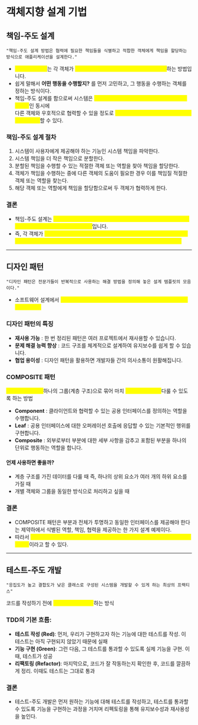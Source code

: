 # 객체지향 설계 기법

## 책임-주도 설계
```
"책임-주도 설계 방법은 협력에 필요한 책임들을 식별하고 적합한 객체에게 책임을 할당하는 방식으로 애플리케이션을 설계한다."
```
  - <mark style="color:yellow;">**책임-주도 설계**</mark>는 각 객체가 <mark style="color:yellow;">**자신의 역할과 책임을 명확하게 갖도록 설계**</mark>하는 방법입니다.
  - 쉽게 말해서 **어떤 행동을 수행할지?** 를 먼저 고민하고, 그 행동을 수행하는 객체를 정하는 방식이다.
  - 책임-주도 설계를 함으로써 시스템은 <mark style="color:yellow;">**스스로 자신을 책임질 수 있을 정도로 충분히 자율적**</mark>인 동시에 </br> 다른 객체와 우호적으로 협력할 수 있을 정도로 <mark style="color:yellow;">**충분히 협조적인 객체들로 이뤄진 생태계를 구성**</mark>할 수 있다.

### 책임-주도 설계 절차
1. 시스템이 사용자에게 제공해야 하는 기능인 시스템 책임을 파악한다.
2. 시스템 책임을 더 작은 책임으로 분할한다.
3. 분할된 책임을 수행할 수 있는 적절한 객체 또는 역할을 찾아 책임을 할당한다.
4. 객체가 책임을 수행하는 중에 다른 객체의 도움이 필요한 경우 이를 책임질 적절한 객체 또는 역할을 찾는다.
5. 해당 객체 또는 역할에게 책임을 할당함으로써 두 객체가 협력하게 한다.

### 결론
- 책임-주도 설계는 <mark style="color:yellow;">**객체가 수행해야 할 책임을 먼저 결정한 후, 해당 책임을 수행하는 데 필요한 협력 관계를 설계하는 방식**</mark>입니다.
- 즉, 각 객체가 <mark style="color:yellow;">**"무엇을 해야 하는가?"를 중심으로 역할을 정하고, 필요한 정보를 제공해줄 다른 객체(협력자)에게 적절히 책임을 위임하는 구조를 만드는 것이 핵심**</mark>

--- 

## 디자인 패턴
```
"디자인 패턴은 전문가들이 반복적으로 사용하는 해결 방법을 정의해 놓은 설계 템플릿의 모음이다."
```
- 소프트웨어 설계에서 <mark style="color:yellow;">**자주 발생하는 문제들을 해결하기 위해 정형화된 재사용 가능한 설계 방법**</mark>

### 디자인 패턴의 특징
- **재사용 가능** : 한 번 정리된 패턴은 여러 프로젝트에서 재사용할 수 있습니다.
- **문제 해결 능력 향상** : 코드 구조를 체계적으로 설계하여 유지보수를 쉽게 할 수 있습니다.
- **협업 용이성** : 디자인 패턴을 활용하면 개발자들 간의 의사소통이 원활해집니다.

### COMPOSITE 패턴
<mark style="color:yellow;">**여러 개의 객체를** </mark> 하나의 그룹(계층 구조)으로 묶어 마치 <mark style="color:yellow;">**하나의 객체처럼** </mark> 다룰 수 있도록 하는 방법

- **Component** : 클라이언트와 협력할 수 있는 공용 인터페이스를 정의하는 역할을 수행합니다.
- **Leaf** : 공용 인터페이스에 대한 오퍼레이션 호출에 응답할 수 있는 기본적인 행위를 구현합니다.
- **Composite** : 외부로부터 부분에 대한 세부 사항을 감추고 포함된 부분을 하나의 단위로 행동하는 역할을 합니다.

#### 언제 사용하면 좋을까?
- 계층 구조를 가진 데이터를 다룰 때 즉, 하나의 상위 요소가 여러 개의 하위 요소를 가질 때
- 개별 객체와 그룹을 동일한 방식으로 처리하고 싶을 때

### 결론
- COMPOSITE 패턴은 부분과 전체가 투명하고 동일한 인터페이스를 제공해야 한다는 제약하에서 식별된 역할, 책임, 협력을 제공하는 한 가지 설계 예제이다.
- 따라서 <mark style="color:yellow;">**디자인 패턴은 유사한 상황에서 반복적으로 적용할 수 있는 책임-주도 설계의 결과물**</mark>이라고 할 수 있다.

---

## 테스트-주도 개발
```
"응집도가 높고 결합도가 낮은 클래스로 구성된 시스템을 개발할 수 있게 하는 최상의 프랙티스"
```
코드를 작성하기 전에 <mark style="color:yellow;">**먼저 테스트를 작성**</mark>하는 방식

### TDD의 기본 흐름:
- **테스트 작성 (Red)**: 먼저, 우리가 구현하고자 하는 기능에 대한 테스트를 작성. 이 테스트는 아직 구현되지 않았기 때문에 실패
- **기능 구현 (Green)**: 그런 다음, 그 테스트를 통과할 수 있도록 실제 기능을 구현. 이때, 테스트가 성공
- **리팩토링 (Refactor)**: 마지막으로, 코드가 잘 작동하는지 확인한 후, 코드를 깔끔하게 정리. 이때도 테스트는 그대로 통과

### 결론
- 테스트-주도 개발은 먼저 원하는 기능에 대해 테스트를 작성하고, 테스트를 통과할 수 있도록 기능을 구현하는 과정을 거치며 리펙토링을 통해 유지보수성과 재사용성을 높인다.


